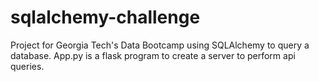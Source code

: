 # sqlalchemy-challenge

Project for Georgia Tech's Data Bootcamp using SQLAlchemy to query a database. App.py is a flask program to create a server to perform api queries.
